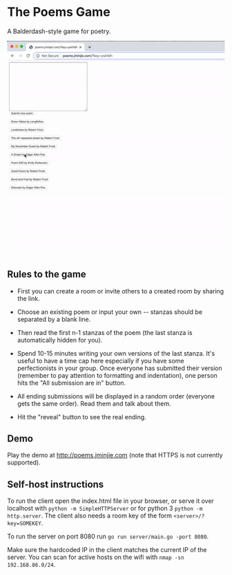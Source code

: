 # The Poems Game
A Balderdash-style game for poetry.

![Recorded demo](https://github.com/jminjie/poems/blob/master/demo.gif)

## Rules to the game
- First you can create a room or invite others to a created room by sharing the link.

- Choose an existing poem or input your own -- stanzas should be separated by a blank line.

- Then read the first n-1 stanzas of the poem (the last stanza is automatically hidden for you).

- Spend 10-15 minutes writing your own versions of the last stanza. It's useful to have a time cap here especially if you have some perfectionists in your group. Once everyone has submitted their version (remember to pay attention to formatting and indentation), one person hits the "All submission are in" button.

- All ending submissions will be displayed in a random order (everyone gets the same order). Read them and talk about them.

- Hit the "reveal" button to see the real ending.

## Demo
Play the demo at http://poems.jminjie.com (note that HTTPS is not currently supported).

## Self-host instructions
To run the client open the index.html file in your browser, or serve it over localhost with `python -m SimpleHTTPServer` or for python 3 `python -m http.server`.
The client also needs a room key of the form `<server>/?key=SOMEKEY`.

To run the server on port 8080 run `go run server/main.go -port 8080`.

Make sure the hardcoded IP in the client matches the current IP of the server. You can scan for active hosts on the wifi with `nmap -sn 192.168.86.0/24`.
